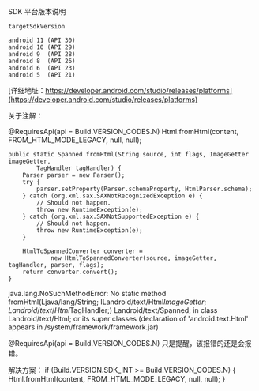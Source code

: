 
SDK 平台版本说明
```
targetSdkVersion

android 11 (API 30)
android 10 (API 29)
android 9  (API 28)
android 8  (API 26)
android 6  (API 23)
android 5  (API 21)

```
[详细地址：https://developer.android.com/studio/releases/platforms](https://developer.android.com/studio/releases/platforms)




关于注解：

@RequiresApi(api = Build.VERSION_CODES.N)
Html.fromHtml(content, FROM_HTML_MODE_LEGACY, null, null);

    
    public static Spanned fromHtml(String source, int flags, ImageGetter imageGetter,
            TagHandler tagHandler) {
        Parser parser = new Parser();
        try {
            parser.setProperty(Parser.schemaProperty, HtmlParser.schema);
        } catch (org.xml.sax.SAXNotRecognizedException e) {
            // Should not happen.
            throw new RuntimeException(e);
        } catch (org.xml.sax.SAXNotSupportedException e) {
            // Should not happen.
            throw new RuntimeException(e);
        }

        HtmlToSpannedConverter converter =
                new HtmlToSpannedConverter(source, imageGetter, tagHandler, parser, flags);
        return converter.convert();
    }

java.lang.NoSuchMethodError: No static method fromHtml(Ljava/lang/String;
ILandroid/text/Html$ImageGetter;Landroid/text/Html$TagHandler;)
Landroid/text/Spanned; in class Landroid/text/Html;
 or its super classes (declaration of 'android.text.Html' appears in /system/framework/framework.jar)


@RequiresApi(api = Build.VERSION_CODES.N) 只是提醒，该报错的还是会报错。

解决方案：
 if (Build.VERSION.SDK_INT >= Build.VERSION_CODES.N) {
    Html.fromHtml(content, FROM_HTML_MODE_LEGACY, null, null);
 }
